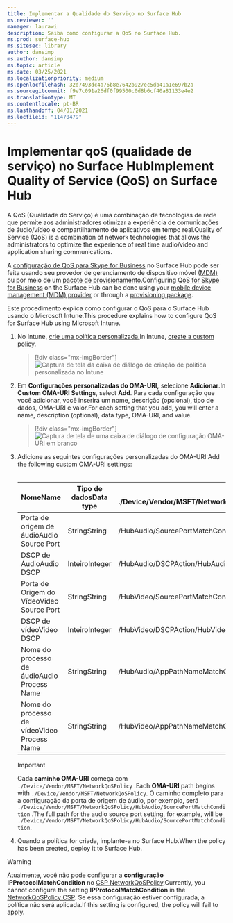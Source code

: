 ```yaml
---
title: Implementar a Qualidade do Serviço no Surface Hub
ms.reviewer: ''
manager: laurawi
description: Saiba como configurar a QoS no Surface Hub.
ms.prod: surface-hub
ms.sitesec: library
author: dansimp
ms.author: dansimp
ms.topic: article
ms.date: 03/25/2021
ms.localizationpriority: medium
ms.openlocfilehash: 32d7493dc4a76b8e7642b927ec5db41a1e697b2a
ms.sourcegitcommit: f9e7c091a26df0f99500c0d8b6cf40a81133e4e2
ms.translationtype: MT
ms.contentlocale: pt-BR
ms.lasthandoff: 04/01/2021
ms.locfileid: "11470479"
---
```

# <a name="implement-quality-of-service-qos-on-surface-hub"></a><span data-ttu-id="7ea68-103">Implementar qoS (qualidade de serviço) no Surface Hub</span><span class="sxs-lookup"><span data-stu-id="7ea68-103">Implement Quality of Service (QoS) on Surface Hub</span></span>

<span data-ttu-id="7ea68-104">A QoS (Qualidade do Serviço) é uma combinação de tecnologias de rede que permite aos administradores otimizar a experiência de comunicações de áudio/vídeo e compartilhamento de aplicativos em tempo real.</span><span class="sxs-lookup"><span data-stu-id="7ea68-104">Quality of Service (QoS) is a combination of network technologies that allows the administrators to optimize the experience of real time audio/video and application sharing communications.</span></span>
 
<span data-ttu-id="7ea68-105">A [configuração de QoS para Skype for Business](https://docs.microsoft.com/windows/client-management/mdm/networkqospolicy-csp) no Surface Hub pode ser feita usando seu provedor de gerenciamento de dispositivo móvel [(MDM)](manage-settings-with-mdm-for-surface-hub.md) ou por meio de um [pacote de provisionamento](provisioning-packages-for-surface-hub.md).</span><span class="sxs-lookup"><span data-stu-id="7ea68-105">Configuring [QoS for Skype for Business](https://docs.microsoft.com/windows/client-management/mdm/networkqospolicy-csp) on the Surface Hub can be done using your [mobile device management (MDM) provider](manage-settings-with-mdm-for-surface-hub.md) or through a [provisioning package](provisioning-packages-for-surface-hub.md).</span></span> 
 
 
<span data-ttu-id="7ea68-106">Este procedimento explica como configurar o QoS para o Surface Hub usando o Microsoft Intune.</span><span class="sxs-lookup"><span data-stu-id="7ea68-106">This procedure explains how to configure QoS for Surface Hub using Microsoft Intune.</span></span> 

1. <span data-ttu-id="7ea68-107">No Intune, [crie uma política personalizada.](https://docs.microsoft.com/intune/custom-settings-configure)</span><span class="sxs-lookup"><span data-stu-id="7ea68-107">In Intune, [create a custom policy](https://docs.microsoft.com/intune/custom-settings-configure).</span></span>

    > [!div class="mx-imgBorder"]
    > ![Captura de tela da caixa de diálogo de criação de política personalizada no Intune](images/qos-create.png)

2. <span data-ttu-id="7ea68-109">Em **Configurações personalizadas do OMA-URI,** selecione **Adicionar**.</span><span class="sxs-lookup"><span data-stu-id="7ea68-109">In **Custom OMA-URI Settings**, select **Add**.</span></span> <span data-ttu-id="7ea68-110">Para cada configuração que você adicionar, você inserirá um nome, descrição (opcional), tipo de dados, OMA-URI e valor.</span><span class="sxs-lookup"><span data-stu-id="7ea68-110">For each setting that you add, you will enter a name, description (optional), data type, OMA-URI, and value.</span></span>

    > [!div class="mx-imgBorder"]
    > ![Captura de tela de uma caixa de diálogo de configuração OMA-URI em branco](images/qos-setting.png)

3. <span data-ttu-id="7ea68-112">Adicione as seguintes configurações personalizadas do OMA-URI:</span><span class="sxs-lookup"><span data-stu-id="7ea68-112">Add the following custom OMA-URI settings:</span></span><br/><br/>

    <span data-ttu-id="7ea68-113">Nome</span><span class="sxs-lookup"><span data-stu-id="7ea68-113">Name</span></span> | <span data-ttu-id="7ea68-114">Tipo de dados</span><span class="sxs-lookup"><span data-stu-id="7ea68-114">Data type</span></span> | <span data-ttu-id="7ea68-115">OMA-URI</span><span class="sxs-lookup"><span data-stu-id="7ea68-115">OMA-URI</span></span><br><span data-ttu-id="7ea68-116">./Device/Vendor/MSFT/NetworkQoSPolicy</span><span class="sxs-lookup"><span data-stu-id="7ea68-116">./Device/Vendor/MSFT/NetworkQoSPolicy</span></span> |  <span data-ttu-id="7ea68-117">Valor</span><span class="sxs-lookup"><span data-stu-id="7ea68-117">Value</span></span>
    --- | --- | --- | ---
    <span data-ttu-id="7ea68-118">Porta de origem de áudio</span><span class="sxs-lookup"><span data-stu-id="7ea68-118">Audio Source Port</span></span> | <span data-ttu-id="7ea68-119">String</span><span class="sxs-lookup"><span data-stu-id="7ea68-119">String</span></span> |  <span data-ttu-id="7ea68-120">/HubAudio/SourcePortMatchCondition</span><span class="sxs-lookup"><span data-stu-id="7ea68-120">/HubAudio/SourcePortMatchCondition</span></span>  |   <span data-ttu-id="7ea68-121">Obter os valores do administrador do Skype</span><span class="sxs-lookup"><span data-stu-id="7ea68-121">Get the values from your Skype administrator</span></span>
    <span data-ttu-id="7ea68-122">DSCP de Áudio</span><span class="sxs-lookup"><span data-stu-id="7ea68-122">Audio DSCP</span></span> | <span data-ttu-id="7ea68-123">Inteiro</span><span class="sxs-lookup"><span data-stu-id="7ea68-123">Integer</span></span> |  <span data-ttu-id="7ea68-124">/HubAudio/DSCPAction</span><span class="sxs-lookup"><span data-stu-id="7ea68-124">/HubAudio/DSCPAction</span></span>  |   <span data-ttu-id="7ea68-125">46</span><span class="sxs-lookup"><span data-stu-id="7ea68-125">46</span></span>
    <span data-ttu-id="7ea68-126">Porta de Origem do Vídeo</span><span class="sxs-lookup"><span data-stu-id="7ea68-126">Video Source Port</span></span> | <span data-ttu-id="7ea68-127">String</span><span class="sxs-lookup"><span data-stu-id="7ea68-127">String</span></span> |  <span data-ttu-id="7ea68-128">/HubVideo/SourcePortMatchCondition</span><span class="sxs-lookup"><span data-stu-id="7ea68-128">/HubVideo/SourcePortMatchCondition</span></span>   |  <span data-ttu-id="7ea68-129">Obter os valores do administrador do Skype</span><span class="sxs-lookup"><span data-stu-id="7ea68-129">Get the values from your Skype administrator</span></span>
    <span data-ttu-id="7ea68-130">DSCP de vídeo</span><span class="sxs-lookup"><span data-stu-id="7ea68-130">Video DSCP</span></span> | <span data-ttu-id="7ea68-131">Inteiro</span><span class="sxs-lookup"><span data-stu-id="7ea68-131">Integer</span></span> |  <span data-ttu-id="7ea68-132">/HubVideo/DSCPAction</span><span class="sxs-lookup"><span data-stu-id="7ea68-132">/HubVideo/DSCPAction</span></span>   |   <span data-ttu-id="7ea68-133">34</span><span class="sxs-lookup"><span data-stu-id="7ea68-133">34</span></span>
    <span data-ttu-id="7ea68-134">Nome do processo de áudio</span><span class="sxs-lookup"><span data-stu-id="7ea68-134">Audio Process Name</span></span> | <span data-ttu-id="7ea68-135">String</span><span class="sxs-lookup"><span data-stu-id="7ea68-135">String</span></span> |  <span data-ttu-id="7ea68-136">/HubAudio/AppPathNameMatchCondition</span><span class="sxs-lookup"><span data-stu-id="7ea68-136">/HubAudio/AppPathNameMatchCondition</span></span>  |   <span data-ttu-id="7ea68-137">Microsoft.PPISkype.Windows.exe</span><span class="sxs-lookup"><span data-stu-id="7ea68-137">Microsoft.PPISkype.Windows.exe</span></span>
    <span data-ttu-id="7ea68-138">Nome do processo de vídeo</span><span class="sxs-lookup"><span data-stu-id="7ea68-138">Video Process Name</span></span> | <span data-ttu-id="7ea68-139">String</span><span class="sxs-lookup"><span data-stu-id="7ea68-139">String</span></span> |  <span data-ttu-id="7ea68-140">/HubVideo/AppPathNameMatchCondition</span><span class="sxs-lookup"><span data-stu-id="7ea68-140">/HubVideo/AppPathNameMatchCondition</span></span>  |   <span data-ttu-id="7ea68-141">Microsoft.PPISkype.Windows.exe</span><span class="sxs-lookup"><span data-stu-id="7ea68-141">Microsoft.PPISkype.Windows.exe</span></span>

    >[!IMPORTANT]
    ><span data-ttu-id="7ea68-142">Cada **caminho OMA-URI** começa com `./Device/Vendor/MSFT/NetworkQoSPolicy` .</span><span class="sxs-lookup"><span data-stu-id="7ea68-142">Each **OMA-URI** path begins with `./Device/Vendor/MSFT/NetworkQoSPolicy`.</span></span> <span data-ttu-id="7ea68-143">O caminho completo para a configuração da porta de origem de áudio, por exemplo, será `./Device/Vendor/MSFT/NetworkQoSPolicy/HubAudio/SourcePortMatchCondition` .</span><span class="sxs-lookup"><span data-stu-id="7ea68-143">The full path for the audio source port setting, for example, will be `./Device/Vendor/MSFT/NetworkQoSPolicy/HubAudio/SourcePortMatchCondition`.</span></span>

4. <span data-ttu-id="7ea68-144">Quando a política for criada, implante-a no Surface Hub.</span><span class="sxs-lookup"><span data-stu-id="7ea68-144">When the policy has been created, deploy it to Surface Hub.</span></span>


>[!WARNING]
><span data-ttu-id="7ea68-145">Atualmente, você não pode configurar a **configuração IPProtocolMatchCondition** no [CSP NetworkQoSPolicy](https://docs.microsoft.com/windows/client-management/mdm/networkqospolicy-csp).</span><span class="sxs-lookup"><span data-stu-id="7ea68-145">Currently, you cannot configure the setting **IPProtocolMatchCondition** in the [NetworkQoSPolicy CSP](https://docs.microsoft.com/windows/client-management/mdm/networkqospolicy-csp).</span></span> <span data-ttu-id="7ea68-146">Se essa configuração estiver configurada, a política não será aplicada.</span><span class="sxs-lookup"><span data-stu-id="7ea68-146">If this setting is configured, the policy will fail to apply.</span></span>
 
